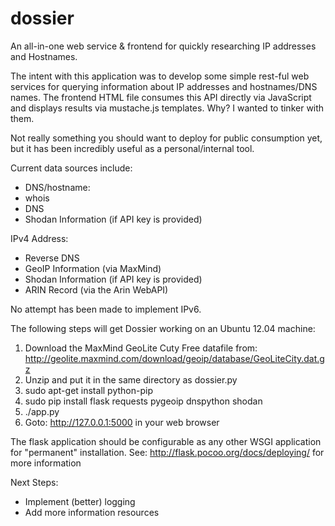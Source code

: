 dossier
=======

An all-in-one web service & frontend for quickly researching IP addresses and Hostnames.

The intent with this application was to develop some simple rest-ful web services for querying information about IP addresses and hostnames/DNS names. The frontend HTML file consumes this API directly via JavaScript and displays results via mustache.js templates. Why? I wanted to tinker with them.

Not really something you should want to deploy for public consumption yet, but it has been incredibly useful as a personal/internal tool.

Current data sources include:
* DNS/hostname:
* whois
* DNS
* Shodan Information (if API key is provided)

IPv4 Address:
* Reverse DNS
* GeoIP Information (via MaxMind)
* Shodan Information (if API key is provided)
* ARIN Record (via the Arin WebAPI)

No attempt has been made to implement IPv6.

The following steps will get Dossier working on an Ubuntu 12.04 machine:
1. Download the MaxMind GeoLite Cuty Free datafile from: http://geolite.maxmind.com/download/geoip/database/GeoLiteCity.dat.gz
2. Unzip and put it in the same directory as dossier.py
3. sudo apt-get install python-pip
4. sudo pip install flask requests pygeoip dnspython shodan
5. ./app.py
6. Goto: http://127.0.0.1:5000 in your web browser

The flask application should be configurable as any other WSGI application for "permanent" installation. See: http://flask.pocoo.org/docs/deploying/ for more information

Next Steps:
* Implement (better) logging
* Add more information resources